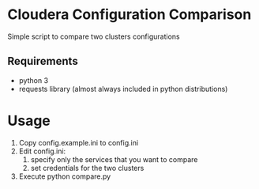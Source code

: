 # Cloudera Configuration Comparison
Simple script to compare two clusters configurations

## Requirements
- python 3
- requests library (almost always included in python distributions)

# Usage
1) Copy config.example.ini to config.ini
2) Edit config.ini:
   1) specify only the services that you want to compare
   2) set credentials for the two clusters
3) Execute python compare.py